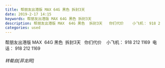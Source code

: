 ```yaml
---
title: 帮朋友出港版 MAX 64G 黑色 拆封3天
date: 2019-2-17 14:15
keywords: 帮朋友出港版 MAX 64G 黑色 拆封3天
description: 帮朋友出港版 MAX  64G 黑色  拆封3天   你们代价    小飞机： 918 212 1169  电话： 918 212 1169 
categories: used
---
```

<td class="t_f" id="postmessage_3042804">

帮朋友出港版 MAX  64G 黑色  拆封3天   你们代价    小飞机： 918 212 1169  电话： 918 212 1169 </td>
###### 转载自[菲龙网]
